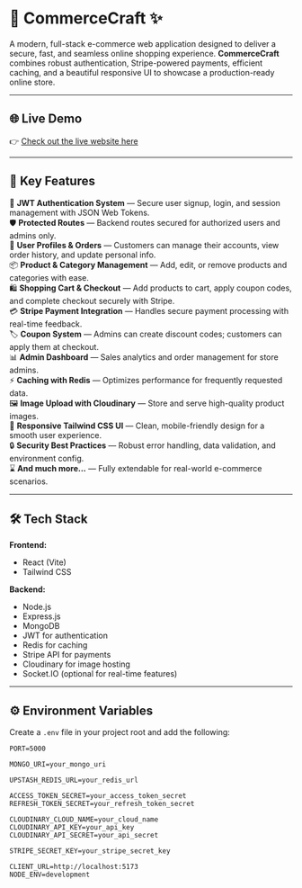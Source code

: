 # 🛒 **CommerceCraft** ✨  
A modern, full-stack e-commerce web application designed to deliver a secure, fast, and seamless online shopping experience. **CommerceCraft** combines robust authentication, Stripe-powered payments, efficient caching, and a beautiful responsive UI to showcase a production-ready online store.

---

## 🌐 **Live Demo**

👉 [Check out the live website here](https://ecommerce-store-idsh.onrender.com)  


---

## 🌟 **Key Features**

🔐 **JWT Authentication System** — Secure user signup, login, and session management with JSON Web Tokens.  
🛡️ **Protected Routes** — Backend routes secured for authorized users and admins only.  
👤 **User Profiles & Orders** — Customers can manage their accounts, view order history, and update personal info.  
📦 **Product & Category Management** — Add, edit, or remove products and categories with ease.  
🛍️ **Shopping Cart & Checkout** — Add products to cart, apply coupon codes, and complete checkout securely with Stripe.  
💳 **Stripe Payment Integration** — Handles secure payment processing with real-time feedback.  
🏷️ **Coupon System** — Admins can create discount codes; customers can apply them at checkout.  
📊 **Admin Dashboard** — Sales analytics and order management for store admins.  
⚡ **Caching with Redis** — Optimizes performance for frequently requested data.  
🖼️ **Image Upload with Cloudinary** — Store and serve high-quality product images.  
🎨 **Responsive Tailwind CSS UI** — Clean, mobile-friendly design for a smooth user experience.  
🔒 **Security Best Practices** — Robust error handling, data validation, and environment config.  
⌛ **And much more...** — Fully extendable for real-world e-commerce scenarios.

---

## 🛠️ **Tech Stack**

**Frontend:**  
- React (Vite)
- Tailwind CSS

**Backend:**  
- Node.js
- Express.js
- MongoDB
- JWT for authentication
- Redis for caching
- Stripe API for payments
- Cloudinary for image hosting
- Socket.IO (optional for real-time features)

---

## ⚙️ **Environment Variables**

Create a `.env` file in your project root and add the following:

```env
PORT=5000

MONGO_URI=your_mongo_uri

UPSTASH_REDIS_URL=your_redis_url

ACCESS_TOKEN_SECRET=your_access_token_secret
REFRESH_TOKEN_SECRET=your_refresh_token_secret

CLOUDINARY_CLOUD_NAME=your_cloud_name
CLOUDINARY_API_KEY=your_api_key
CLOUDINARY_API_SECRET=your_api_secret

STRIPE_SECRET_KEY=your_stripe_secret_key

CLIENT_URL=http://localhost:5173
NODE_ENV=development
